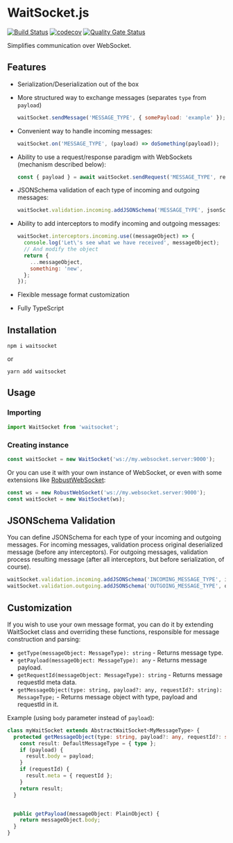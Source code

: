 # WaitSocket.js

[![Build Status](https://travis-ci.org/Kreozot/waitsocket.svg?branch=main)](https://travis-ci.org/Kreozot/waitsocket)
[![codecov](https://codecov.io/gh/Kreozot/waitsocket/branch/main/graph/badge.svg?token=MBOK47MES6)](https://codecov.io/gh/Kreozot/waitsocket)
[![Quality Gate Status](https://sonarcloud.io/api/project_badges/measure?project=Kreozot_waitsocket&metric=alert_status)](https://sonarcloud.io/dashboard?id=Kreozot_waitsocket)

Simplifies communication over WebSocket.

## Features

* Serialization/Deserialization out of the box

* More structured way to exchange messages (separates `type` from `payload`)
  ```javascript
  waitSocket.sendMessage('MESSAGE_TYPE', { somePayload: 'example' });
  ```

* Convenient way to handle incoming messages:
  ```javascript
  waitSocket.on('MESSAGE_TYPE', (payload) => doSomething(payload));
  ```

* Ability to use a request/response paradigm with WebSockets (mechanism described below):
  ```javascript
  const { payload } = await waitSocket.sendRequest('MESSAGE_TYPE', requestPayload);
  ```

* JSONSchema validation of each type of incoming and outgoing messages:
  ```javascript
  waitSocket.validation.incoming.addJSONSchema('MESSAGE_TYPE', jsonSchemaObject);
  ```

* Ability to add interceptors to modify incoming and outgoing messages:
  ```javascript
  waitSocket.interceptors.incoming.use((messageObject) => {
    console.log('Let\'s see what we have received', messageObject);
    // And modify the object
    return {
      ...messageObject,
      something: 'new',
    };
  });
  ```

* Flexible message format customization

* Fully TypeScript

## Installation

```
npm i waitsocket
```

or

```
yarn add waitsocket
```

## Usage

### Importing

```javascript
import WaitSocket from 'waitsocket';
```

### Creating instance

```javascript
const waitSocket = new WaitSocket('ws://my.websocket.server:9000');
```

Or you can use it with your own instance of WebSocket, or even with some extensions like [RobustWebSocket](https://github.com/appuri/robust-websocket):

```javascript
const ws = new RobustWebSocket('ws://my.websocket.server:9000');
const waitSocket = new WaitSocket(ws);
```

## JSONSchema Validation

You can define JSONSchema for each type of your incoming and outgoing messages. For incoming messages, validation process original deserialized message (before any interceptors). For outgoing messages, validation process resulting message (after all interceptors, but before serialization, of course).

```javascript
waitSocket.validation.incoming.addJSONSchema('INCOMING_MESSAGE_TYPE', incomingJSONSchemaObject);
waitSocket.validation.outgoing.addJSONSchema('OUTGOING_MESSAGE_TYPE', outgoingJSONSchemaObject);
```

## Customization

If you wish to use your own message format, you can do it by extending WaitSocket class and overriding these functions, responsible for message construction and parsing:

* `getType(messageObject: MessageType): string` - Returns message type.
* `getPayload(messageObject: MessageType): any` - Returns message payload.
* `getRequestId(messageObject: MessageType): string` - Returns message requestId meta data.
* `getMessageObject(type: string, payload?: any, requestId?: string): MessageType;` - Returns message object with type, payload and requestId in it.

Example (using `body` parameter instead of `payload`):
```typescript
class myWaitSocket extends AbstractWaitSocket<MyMessageType> {
  protected getMessageObject(type: string, payload?: any, requestId?: string) {
    const result: DefaultMessageType = { type };
    if (payload) {
      result.body = payload;
    }
    if (requestId) {
      result.meta = { requestId };
    }
    return result;
  }


  public getPayload(messageObject: PlainObject) {
    return messageObject.body;
  }
}
```
